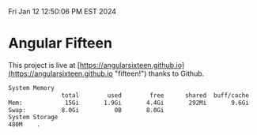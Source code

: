Fri Jan 12 12:50:06 PM EST 2024

# Angular Fifteen


This project is live at [https://angularsixteen.github.io](https://angularsixteen.github.io "fifteen!") thanks to Github.

```bash
System Memory
               total        used        free      shared  buff/cache   available
Mem:            15Gi       1.9Gi       4.4Gi       292Mi       9.6Gi        13Gi
Swap:          8.0Gi          0B       8.0Gi
System Storage
480M	.
```
